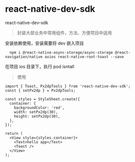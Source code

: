 <!--
 * @Author: mingwei
 * @Date: 2022-04-04 23:31:26
 * @LastEditors: mingwei
 * @LastEditTime: 2022-04-17 21:04:05
 * @FilePath: /react-native-dev-sdk/README.md
 * @Description:
-->

# react-native-dev-sdk

react-native-dev-sdk

> 封装大部业务中常用组件，方法、方便项目中适用

安装依赖使用，安装需要将 dev 嵌入项目

```
  npm i @react-native-async-storage/async-storage @react-navigation/native axios react-native-root-toast --save
```

在项目 ios 目录下，执行 pod isntall

> 使用

```tsx
import { Toast, Px2dpTools } from 'react-native-dev-sdk';
const { setPx2dp } = Px2dpTools;

const styles = StyleSheet.create({
  container: {
    backgroundColor: 'red',
    width: setPx2dp(30),
    height: setPx2dp(30),
  },
});

return (
  <View style={styles.container}>
    <Text>hello app</Text>
    <Toast />
  </View>
);
```
